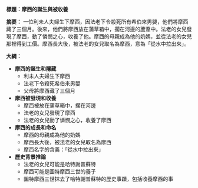 **標題：摩西的誕生與被收養**

**摘要：**
一位利未人夫婦生下摩西，因法老下令殺死所有希伯來男嬰，他們將摩西藏了三個月。後來，他們將摩西放在蒲草箱中，擱在河邊的蘆葦中。法老的女兒發現了摩西，動了憐憫之心，收養了他。摩西的母親成為他的奶媽，並從法老的女兒那裡得到工價。摩西長大後，被法老的女兒取名為摩西，意為「從水中拉出來」。

**大綱：**

* **摩西的誕生和隱藏**
    * 利未人夫婦生下摩西
    * 法老下令殺死希伯來男嬰
    * 父母將摩西藏了三個月
* **摩西被發現和收養**
    * 摩西被放在蒲草箱中，擱在河邊
    * 法老的女兒發現了摩西
    * 法老的女兒動了憐憫之心，收養了摩西
* **摩西的成長和命名**
    * 摩西的母親成為他的奶媽
    * 摩西長大後，被法老的女兒取名為摩西
    * 摩西名字的含義：「從水中拉出來」
* **歷史背景推論**
    * 法老的女兒可能是哈特謝普蘇特
    * 摩西可能是圖特摩西三世的養子
    * 圖特摩西三世抹去了哈特謝普蘇特的歷史事蹟，包括收養摩西的事